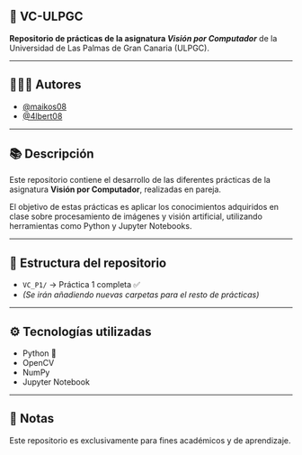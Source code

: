 
## 📌 VC-ULPGC

**Repositorio de prácticas de la asignatura *Visión por Computador*** de la Universidad de Las Palmas de Gran Canaria (ULPGC).

---

## 🧑‍🤝‍🧑 Autores

* [@maikos08](https://github.com/maikos08)
* [@4lbert08](https://github.com/4lbert08)

---

## 📚 Descripción

Este repositorio contiene el desarrollo de las diferentes prácticas de la asignatura **Visión por Computador**, realizadas en pareja.

El objetivo de estas prácticas es aplicar los conocimientos adquiridos en clase sobre procesamiento de imágenes y visión artificial, utilizando herramientas como Python y Jupyter Notebooks.

---

## 📁 Estructura del repositorio

* `VC_P1/` → Práctica 1 completa ✅
* *(Se irán añadiendo nuevas carpetas para el resto de prácticas)*

---

## ⚙️ Tecnologías utilizadas

* Python 🐍
* OpenCV
* NumPy
* Jupyter Notebook

---


## 📌 Notas

Este repositorio es exclusivamente para fines académicos y de aprendizaje.

